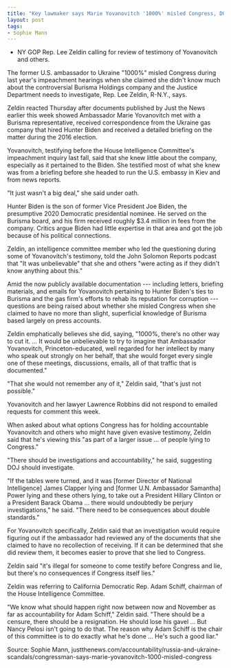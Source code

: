 ```yaml
---
title: "Key lawmaker says Marie Yovanovitch '1000%' misled Congress, DOJ should investigate"
layout: post
tags:
- Sophie Mann
---
```


- NY GOP Rep. Lee Zeldin calling for review of testimony of Yovanovitch and others.

The former U.S. ambassador to Ukraine "1000%" misled Congress during last year's impeachment hearings when she claimed she didn't know much about the controversial Burisma Holdings company and the Justice Department needs to investigate, Rep. Lee Zeldin, R-N.Y., says.

Zeldin reacted Thursday after documents published by Just the News earlier this week showed Ambassador Marie Yovanovitch met with a Burisma representative, received correspondence from the Ukraine gas company that hired Hunter Biden and received a detailed briefing on the matter during the 2016 election.

Yovanovitch, testifying before the House Intelligence Committee's impeachment inquiry last fall, said that she knew little about the company, especially as it pertained to the Biden. She testified most of what she knew was from a briefing before she headed to run the U.S. embassy in Kiev and from news reports.

"It just wasn't a big deal," she said under oath.

Hunter Biden is the son of former Vice President Joe Biden, the presumptive 2020 Democratic presidential nominee. He served on the Burisma board, and his firm received roughly $3.4 million in fees from the company. Critics argue Biden had little expertise in that area and got the job because of his political connections.

Zeldin, an intelligence committee member who led the questioning during some of Yovanovitch's testimony, told the John Solomon Reports podcast that "It was unbelievable" that she and others "were acting as if they didn't know anything about this."

Amid the now publicly available documentation --- including letters, briefing materials, and emails for Yovanovitch pertaining to Hunter Biden's ties to Burisma and the gas firm's efforts to rehab its reputation for corruption --- questions are being raised about whether she misled Congress when she claimed to have no more than slight, superficial knowledge of Burisma based largely on press accounts.

Zeldin emphatically believes she did, saying, "1000%, there's no other way to cut it. ... It would be unbelievable to try to imagine that Ambassador Yovanovitch, Princeton-educated, well regarded for her intellect by many who speak out strongly on her behalf, that she would forget every single one of these meetings, discussions, emails, all of that traffic that is documented."

"That she would not remember any of it," Zeldin said, "that's just not possible."

Yovanovitch and her lawyer Lawrence Robbins did not respond to emailed requests for comment this week.

When asked about what options Congress has for holding accountable Yovanovitch and others who might have given evasive testimony, Zeldin said that he's viewing this "as part of a larger issue ... of people lying to Congress."

"There should be investigations and accountability," he said, suggesting DOJ should investigate.

"If the tables were turned, and it was \[former Director of National Intelligence\] James Clapper lying and \[former U.N. Ambassador Samantha\] Power lying and these others lying, to take out a President Hillary Clinton or a President Barack Obama ... there would undoubtedly be perjury investigations," he said. "There need to be consequences about double standards."

For Yovanovitch specifically, Zeldin said that an investigation would require figuring out if the ambassador had reviewed any of the documents that she claimed to have no recollection of receiving. If it can be determined that she did review them, it becomes easier to prove that she lied to Congress.

Zeldin said "it's illegal for someone to come testify before Congress and lie, but there's no consequences if Congress itself lies."

Zeldin was referring to California Democratic Rep. Adam Schiff, chairman of the House Intelligence Committee.

"We know what should happen right now between now and November as far as accountability for Adam Schiff," Zeldin said. "There should be a censure, there should be a resignation. He should lose his gavel ... But Nancy Pelosi isn't going to do that. The reason why Adam Schiff is the chair of this committee is to do exactly what he's done ... He's such a good liar."

Source: Sophie Mann, justthenews.com/accountability/russia-and-ukraine-scandals/congressman-says-marie-yovanovitch-1000-misled-congress
